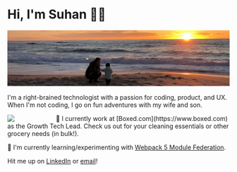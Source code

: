# Hi, I'm Suhan 🖖🏻 

![Hero Banner](https://raw.githubusercontent.com/suhanw/suhanw/master/assets/bg.jpeg)

I'm a right-brained technologist with a passion for coding, product, and UX. When I'm not coding, I go on fun adventures with my wife and son.

<img src='https://media.giphy.com/media/R6xi8dXsRhIjK/giphy.gif' width='100' align='left' style='padding-right: 10px'>
🔭 I currently work at [Boxed.com](https://www.boxed.com) as the Growth Tech Lead. Check us out for your cleaning essentials or other grocery needs (in bulk!).

🌱 I'm currently learning/experimenting with [Webpack 5 Module Federation](https://webpack.js.org/concepts/module-federation/).  

Hit me up on [LinkedIn](https://www.linkedin.com/in/suhanwijaya/) or [email](mailto:suhanw@gmail.com)!

<!--
**suhanw/suhanw** is a ✨ _special_ ✨ repository because its `README.md` (this file) appears on your GitHub profile.

Here are some ideas to get you started:

- 🔭 I’m currently working on ...
- 🌱 I’m currently learning ...
- 👯 I’m looking to collaborate on ...
- 🤔 I’m looking for help with ...
- 💬 Ask me about ...
- 📫 How to reach me: ...
- 😄 Pronouns: ...
- ⚡ Fun fact: ...
-->
